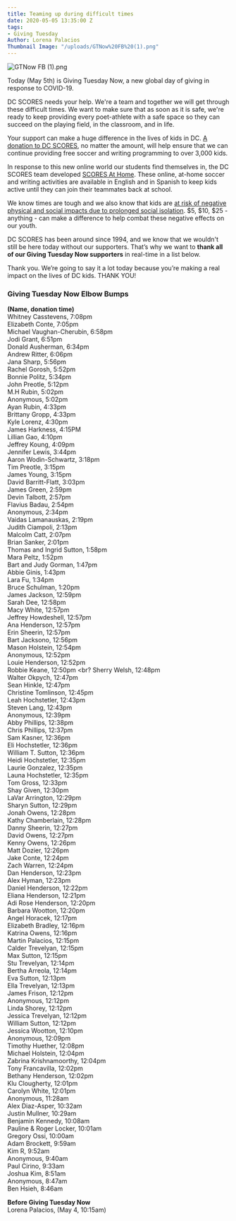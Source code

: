 ```yaml
---
title: Teaming up during difficult times
date: 2020-05-05 13:35:00 Z
tags:
- Giving Tuesday
Author: Lorena Palacios
Thumbnail Image: "/uploads/GTNow%20FB%20(1).png"
---
```


![GTNow FB (1).png](/uploads/GTNow%20FB%20(1).png)

Today (May 5th) is Giving Tuesday Now, a new global day of giving in response to COVID-19. 

DC SCORES needs your help. We're a team and together we will get through these difficult times. We want to make sure that as soon as it is safe, we're ready to keep providing every poet-athlete with a safe space so they can succeed on the playing field, in the classroom, and in life.





Your support can make a huge difference in the lives of kids in DC. [A donation to DC SCORES](https://bit.ly/GTNowSCORES), no matter the amount, will help ensure that we can continue providing free soccer and writing programming to over 3,000 kids.

In response to this new online world our students find themselves in, the DC SCORES team developed [SCORES At Home](https://parents.dcscores.org/at-home-activities?utm_source=DC+SCORES+newsletter&utm_campaign=75a7497b79-GivingTuesdayNow1&utm_medium=email&utm_term=0_e7f56377b5-75a7497b79-49969617). These online, at-home soccer and writing activities are available in English and in Spanish to keep kids active until they can join their teammates back at school.

We know times are tough and we also know that kids are [at risk of negative physical and social impacts due to prolonged social isolation](https://medium.com/@coalition_49468/a-call-to-address-youth-isolation-during-the-covid-19-crisis-38a57753fdb9). $5, $10, $25 - anything - can make a difference to help combat these negative effects on our youth.

DC SCORES has been around since 1994, and we know that we wouldn't still be here today without our supporters. That’s why we want to **thank all of our Giving Tuesday Now supporters** in real-time in a list below.

Thank you. We’re going to say it a lot today because you’re making a real impact on the lives of DC kids. THANK YOU!

### Giving Tuesday Now Elbow Bumps

**(Name, donation time)** <br>
Whitney Casstevens, 7:08pm <br>
Elizabeth Conte, 7:05pm <br>
Michael Vaughan-Cherubin, 6:58pm <br>
Jodi Grant, 6:51pm <br>
Donald Ausherman, 6:34pm <br>
Andrew Ritter, 6:06pm <br>
Jana Sharp, 5:56pm <br>
Rachel Gorosh, 5:52pm <br>
Bonnie Politz, 5:34pm <br>
John Preotle, 5:12pm <br>
M.H Rubin, 5:02pm <br>
Anonymous, 5:02pm <br>
Ayan Rubin, 4:33pm <br>
Brittany Gropp, 4:33pm <br>
Kyle Lorenz, 4:30pm <br>
James Harkness, 4:15PM <br>
Lillian Gao, 4:10pm <br>
Jeffrey Koung, 4:09pm <br>
Jennifer Lewis, 3:44pm <br>
Aaron Wodin-Schwartz, 3:18pm <br>
Tim Preotle, 3:15pm <br>
James Young, 3:15pm <br>
David Barritt-Flatt, 3:03pm <br>
James Green, 2:59pm <br>
Devin Talbott, 2:57pm <br>
Flavius Badau, 2:54pm <br>
Anonymous, 2:34pm <br>
Vaidas Lamanauskas, 2:19pm <br>
Judith Ciampoli, 2:13pm <br>
Malcolm Catt, 2:07pm <br>
Brian Sanker, 2:01pm <br>
Thomas and Ingrid Sutton, 1:58pm <br>
Mara Peltz, 1:52pm <br>
Bart and Judy Gorman, 1:47pm <br>
Abbie Ginis, 1:43pm <br>
Lara Fu, 1:34pm <br>
Bruce Schulman, 1:20pm <br>
James Jackson, 12:59pm <br>
Sarah Dee, 12:58pm <br>
Macy White, 12:57pm <br>
Jeffrey Howdeshell, 12:57pm <br>
Ana Henderson, 12:57pm <br>
Erin Sheerin, 12:57pm <br>
Bart Jacksono, 12:56pm <br>
Mason Holstein, 12:54pm <br>
Anonymous, 12:52pm <br>
Louie Henderson, 12:52pm <br>
Robbie Keane, 12:50pm <br?
Sherry Welsh, 12:48pm <br>
Walter Okpych, 12:47pm <br>
Sean Hinkle, 12:47pm <br>
Christine Tomlinson, 12:45pm <br>
Leah Hochstetler, 12:43pm <br>
Steven Lang, 12:43pm <br>
Anonymous, 12:39pm <br>
Abby Phillips, 12:38pm <br>
Chris Phillips, 12:37pm <br>
Sam Kasner, 12:36pm <br>
Eli Hochstetler, 12:36pm <br>
William T. Sutton, 12:36pm <br>
Heidi Hochstetler, 12:35pm <br>
Laurie Gonzalez, 12:35pm <br>
Launa Hochstetler, 12:35pm <br>
Tom Gross, 12:33pm <br>
Shay Given, 12:30pm <br>
LaVar Arrington, 12:29pm <br>
Sharyn Sutton, 12:29pm <br>
Jonah Owens, 12:28pm <br>
Kathy Chamberlain, 12:28pm <br>
Danny Sheerin, 12:27pm <br>
David Owens, 12:27pm <br>
Kenny Owens, 12:26pm <br>
Matt Dozier, 12:26pm <br>
Jake Conte, 12:24pm <br>
Zach Warren, 12:24pm <br>
Dan Henderson, 12:23pm <br>
Alex Hyman, 12:23pm <br>
Daniel Henderson, 12:22pm <br>
Eliana Henderson, 12:21pm <br>
Adi Rose Henderson, 12:20pm <br>
Barbara Wootton, 12:20pm <br>
Angel Horacek, 12:17pm <br>
Elizabeth Bradley, 12:16pm <br>
Katrina Owens, 12:16pm <br>
Martin Palacios, 12:15pm <br>
Calder Trevelyan, 12:15pm <br>
Max Sutton, 12:15pm <br>
Stu Trevelyan, 12:14pm <br>
Bertha Arreola, 12:14pm <br>
Eva Sutton, 12:13pm <br>
Ella Trevelyan, 12:13pm <br>
James Frison, 12:12pm <br>
Anonymous, 12:12pm <br>
Linda Shorey, 12:12pm <br>
Jessica Trevelyan, 12:12pm <br>
William Sutton, 12:12pm <br>
Jessica Wootton, 12:10pm <br>
Anonymous, 12:09pm <br>
Timothy Huether, 12:08pm <br>
Michael Holstein, 12:04pm <br>
Zabrina Krishnamoorthy, 12:04pm <br>
Tony Francavilla, 12:02pm <br>
Bethany Henderson, 12:02pm <br>
Klu Clougherty, 12:01pm <br>
Carolyn White, 12:01pm <br>
Anonymous, 11:28am <br>
Alex Diaz-Asper, 10:32am <br>
Justin Mullner, 10:29am <br>
Benjamin Kennedy, 10:08am <br>
Pauline & Roger Locker, 10:01am <br>
Gregory Ossi, 10:00am <br>
Adam Brockett, 9:59am <br>
Kim R, 9:52am <br>
Anonymous, 9:40am <br>
Paul Cirino, 9:33am <br>
Joshua Kim, 8:51am <br>
Anonymous, 8:47am <br>
Ben Hsieh, 8:46am <br>

**Before Giving Tuesday Now** <br>
Lorena Palacios, (May 4, 10:15am)
